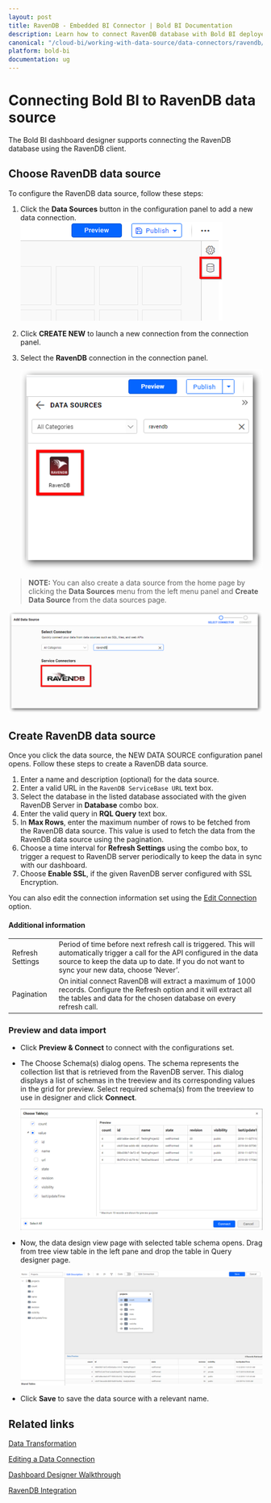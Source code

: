 ```yaml
---
layout: post
title: RavenDB - Embedded BI Connector | Bold BI Documentation
description: Learn how to connect RavenDB database with Bold BI deployed in your server and create data source for dashboard configuration.
canonical: "/cloud-bi/working-with-data-source/data-connectors/ravendb/"
platform: bold-bi
documentation: ug
---
```


# Connecting Bold BI to RavenDB data source
The Bold BI dashboard designer supports connecting the RavenDB database using the RavenDB client. 

## Choose RavenDB data source
To configure the RavenDB data source, follow these steps:
1. Click the **Data Sources** button in the configuration panel to add a new data connection.
   ![Data source icon](/static/assets/embedded/working-with-datasource/data-connectors/images/common/DataSourcesIcon.png)

2. Click **CREATE NEW** to launch a new connection from the connection panel.
3. Select the **RavenDB** connection in the connection panel.

   ![Choose data source](/static/assets/embedded/working-with-datasource/data-connectors/images/RavenDB/ChooseDS.png)

> **NOTE:**  You can also create a data source from the home page by clicking the **Data Sources** menu from the left menu panel and **Create Data Source** from the data sources page.

   ![Choose data source from server](/static/assets/embedded/working-with-datasource/data-connectors/images/RavenDB/ChooseDS_server.png)

## Create RavenDB data source
Once you click the data source, the NEW DATA SOURCE configuration panel opens. Follow these steps to create a RavenDB data source.
1. Enter a name and description (optional) for the data source.
2. Enter a valid URL in the `RavenDB ServiceBase URL` text box.
3. Select the database in the listed database associated with the given RavenDB Server in **Database** combo box.
4. Enter the valid query in **RQL Query** text box.
5. In **Max Rows**, enter the maximum number of rows to be fetched from the RavenDB data source. This value is used to fetch the data from the RavenDB data source using the pagination.
6. Choose a time interval for **Refresh Settings** using the combo box, to trigger a request to RavenDB server periodically to keep the data in sync with our dashboard.
7. Choose **Enable SSL**, if the given RavenDB server configured with SSL Encryption.

You can also edit the connection information set using the [Edit Connection](/embedded-bi/working-with-data-source/editing-a-data-connection/) option.

#### Additional information
<table width="600">
<tr>
<td>
Refresh Settings
</td>
<td>
Period of time before next refresh call is triggered. This will automatically trigger a call for the API configured in the data source to keep the data up to date. If you do not want to sync your new data, choose ‘Never’.
</td>
</tr>
<tr>
<td>
Pagination
</td>
<td>
On initial connect RavenDB will extract a maximum of 1000 records. Configure the Refresh option and it will extract all the tables and data for the chosen database on every refresh call.
</td>
</tr>
</table>

### Preview and data import
* Click **Preview & Connect** to connect with the configurations set.
* The Choose Schema(s) dialog opens. The schema represents the collection list that is retrieved from the RavenDB server.   This dialog displays a list of schemas in the treeview and its corresponding values in the grid for preview. Select required schema(s) from the treeview to use in designer and click **Connect**.

   ![Preview](/static/assets/embedded/working-with-datasource/data-connectors/images/common/Preview.png)

* Now, the data design view page with selected table schema opens. Drag from tree view table in the left pane and drop the table in Query designer page.

   ![Query Editor](/static/assets/embedded/working-with-datasource/data-connectors/images/common/QueryEditor.png)

* Click **Save** to save the data source with a relevant name.

## Related links
[Data Transformation](/embedded-bi/working-with-data-source/transforming-data/joining-table/)

[Editing a Data Connection](/embedded-bi/working-with-data-source/editing-a-data-connection/)   

[Dashboard Designer Walkthrough](/embedded-bi/getting-started/bold-bi-walk-through/)

[RavenDB Integration](https://www.boldbi.com/integrations/ravendb?utm_source=syncfusion&utm_medium=documentation&utm_campaign=boldbiravendbintegration)